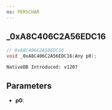 ```yaml
---
ns: PERSCHAR
---
```

## _0xA8C406C2A56EDC16

```c
// 0xA8C406C2A56EDC16
void _0xA8C406C2A56EDC16(Any p0);
```

```
NativeDB Introduced: v1207
```

## Parameters
* **p0**:
